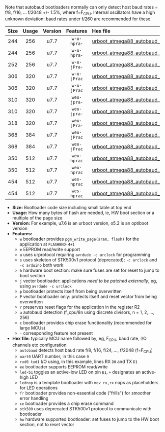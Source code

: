 Note that autobaud bootloaders normally can only detect host baud rates = f/8, f/16, ... f/2048 +/- 1.5%, where f=F<sub>CPU</sub>. Internal oscillators have a high unknown deviation: baud rates under f/260 are recommended for these.

|Size|Usage|Version|Features|Hex file|
|:-:|:-:|:-:|:-:|:--|
|244|256|u7.7|`w-u-hpra-`|[urboot_atmega88_autobaud_uart0_rxd0_txd1_led+b5_hw.hex](https://raw.githubusercontent.com/stefanrueger/urboot.hex/main/mcus/atmega88/autobaud/urboot_atmega88_autobaud_uart0_rxd0_txd1_led+b5_hw.hex)|
|244|256|u7.7|`w-u-hpra-`|[urboot_atmega88_autobaud_uart0_rxd0_txd1_lednop_hw.hex](https://raw.githubusercontent.com/stefanrueger/urboot.hex/main/mcus/atmega88/autobaud/urboot_atmega88_autobaud_uart0_rxd0_txd1_lednop_hw.hex)|
|252|256|u7.7|`w-u-jPra-`|[urboot_atmega88_autobaud_uart0_rxd0_txd1.hex](https://raw.githubusercontent.com/stefanrueger/urboot.hex/main/mcus/atmega88/autobaud/urboot_atmega88_autobaud_uart0_rxd0_txd1.hex)|
|306|320|u7.7|`w-u-jPrac`|[urboot_atmega88_autobaud_uart0_rxd0_txd1_led+b5_fr_ce.hex](https://raw.githubusercontent.com/stefanrueger/urboot.hex/main/mcus/atmega88/autobaud/urboot_atmega88_autobaud_uart0_rxd0_txd1_led+b5_fr_ce.hex)|
|306|320|u7.7|`w-u-jPrac`|[urboot_atmega88_autobaud_uart0_rxd0_txd1_lednop_fr_ce.hex](https://raw.githubusercontent.com/stefanrueger/urboot.hex/main/mcus/atmega88/autobaud/urboot_atmega88_autobaud_uart0_rxd0_txd1_lednop_fr_ce.hex)|
|310|320|u7.7|`weu-jpra-`|[urboot_atmega88_autobaud_uart0_rxd0_txd1_ee_led+b5.hex](https://raw.githubusercontent.com/stefanrueger/urboot.hex/main/mcus/atmega88/autobaud/urboot_atmega88_autobaud_uart0_rxd0_txd1_ee_led+b5.hex)|
|310|320|u7.7|`weu-jpra-`|[urboot_atmega88_autobaud_uart0_rxd0_txd1_ee_lednop.hex](https://raw.githubusercontent.com/stefanrueger/urboot.hex/main/mcus/atmega88/autobaud/urboot_atmega88_autobaud_uart0_rxd0_txd1_ee_lednop.hex)|
|318|320|u7.7|`weu-jPra-`|[urboot_atmega88_autobaud_uart0_rxd0_txd1_ee.hex](https://raw.githubusercontent.com/stefanrueger/urboot.hex/main/mcus/atmega88/autobaud/urboot_atmega88_autobaud_uart0_rxd0_txd1_ee.hex)|
|368|384|u7.7|`weu-jPrac`|[urboot_atmega88_autobaud_uart0_rxd0_txd1_ee_led+b5_fr_ce.hex](https://raw.githubusercontent.com/stefanrueger/urboot.hex/main/mcus/atmega88/autobaud/urboot_atmega88_autobaud_uart0_rxd0_txd1_ee_led+b5_fr_ce.hex)|
|368|384|u7.7|`weu-jPrac`|[urboot_atmega88_autobaud_uart0_rxd0_txd1_ee_lednop_fr_ce.hex](https://raw.githubusercontent.com/stefanrueger/urboot.hex/main/mcus/atmega88/autobaud/urboot_atmega88_autobaud_uart0_rxd0_txd1_ee_lednop_fr_ce.hex)|
|350|512|u7.7|`weu-hprac`|[urboot_atmega88_autobaud_uart0_rxd0_txd1_ee_led+b5_fr_ce_hw.hex](https://raw.githubusercontent.com/stefanrueger/urboot.hex/main/mcus/atmega88/autobaud/urboot_atmega88_autobaud_uart0_rxd0_txd1_ee_led+b5_fr_ce_hw.hex)|
|350|512|u7.7|`weu-hprac`|[urboot_atmega88_autobaud_uart0_rxd0_txd1_ee_lednop_fr_ce_hw.hex](https://raw.githubusercontent.com/stefanrueger/urboot.hex/main/mcus/atmega88/autobaud/urboot_atmega88_autobaud_uart0_rxd0_txd1_ee_lednop_fr_ce_hw.hex)|
|454|512|u7.7|`wes-hprac`|[urboot_atmega88_autobaud_uart0_rxd0_txd1_ee_led+b5_fr_ce_stk500_hw.hex](https://raw.githubusercontent.com/stefanrueger/urboot.hex/main/mcus/atmega88/autobaud/urboot_atmega88_autobaud_uart0_rxd0_txd1_ee_led+b5_fr_ce_stk500_hw.hex)|
|454|512|u7.7|`wes-hprac`|[urboot_atmega88_autobaud_uart0_rxd0_txd1_ee_lednop_fr_ce_stk500_hw.hex](https://raw.githubusercontent.com/stefanrueger/urboot.hex/main/mcus/atmega88/autobaud/urboot_atmega88_autobaud_uart0_rxd0_txd1_ee_lednop_fr_ce_stk500_hw.hex)|

- **Size:** Bootloader code size including small table at top end
- **Usage:** How many bytes of flash are needed, ie, HW boot section or a multiple of the page size
- **Version:** For example, u7.6 is an urboot version, o5.2 is an optiboot version
- **Features:**
  + `w` bootloader provides `pgm_write_page(sram, flash)` for the application at `FLASHEND-4+1`
  + `e` EEPROM read/write support
  + `u` uses urprotocol requiring `avrdude -c urclock` for programming
  + `s` uses skeleton of STK500v1 protocol (deprecated); `-c urclock` and `-c arduino` both work
  + `h` hardware boot section: make sure fuses are set for reset to jump to boot section
  + `j` vector bootloader: applications *need to be patched externally*, eg, using `avrdude -c urclock`
  + `p` bootloader protects itself from being overwritten
  + `P` vector bootloader only: protects itself and reset vector from being overwritten
  + `r` preserves reset flags for the application in the register R2
  + `a` autobaud detection (f_cpu/8n using discrete divisors, n = 1, 2, ..., 256)
  + `c` bootloader provides chip erase functionality (recommended for large MCUs)
  + `-` corresponding feature not present
- **Hex file:** typically MCU name followed by, eg, F<sub>CPU</sub>, baud rate, I/O channels etc configuration
  + `autobaud` detects host baud rate f/8, f/16, f/24, ..., f/2048 (f=F<sub>CPU</sub>)
  + `uart0` UART number, in this case `0`
  + `rxd0 txd1` I/O using, in this example, lines RX `D0` and TX `D1`
  + `ee` bootloader supports EEPROM read/write
  + `led-b1` toggles an active-low LED on pin `B1`, `+` designates an active-high LED
  + `lednop` is a template bootloader with `mov rx,rx` nops as placeholders for LED operations
  + `fr` bootloader provides non-essential code ("frills") for smoother error handling
  + `ce` bootloader provides a chip erase command
  + `stk500` uses deprecated STK500v1 protocol to communicate with bootloader
  + `hw` hardware supported bootloader: set fuses to jump to the HW boot section, not to reset vector
